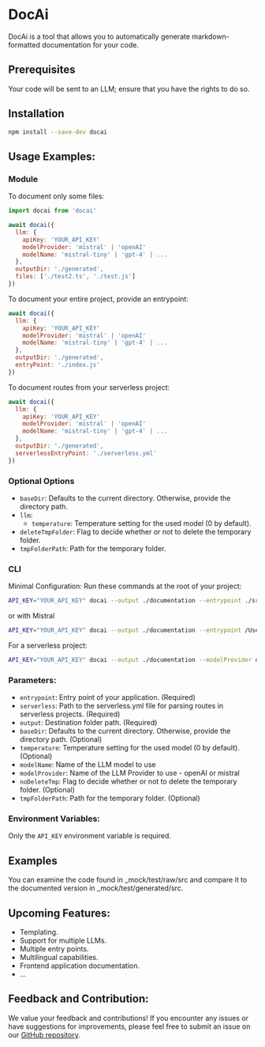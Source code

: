 # DocAi

DocAi is a tool that allows you to automatically generate markdown-formatted documentation for your code.

## Prerequisites

Your code will be sent to an LLM; ensure that you have the rights to do so.

## Installation

```bash
npm install --save-dev docai
```

## Usage Examples:

### Module

To document only some files:

```javascript
import docai from 'docai'

await docai({
  llm: {
    apiKey: 'YOUR_API_KEY'
    modelProvider: 'mistral' | 'openAI'
    modelName: 'mistral-tiny' | 'gpt-4' | ...
  },
  outputDir: './generated',
  files: ['./test2.ts', './test.js']
})
```

To document your entire project, provide an entrypoint:

```javascript
await docai({
  llm: {
    apiKey: 'YOUR_API_KEY'
    modelProvider: 'mistral' | 'openAI'
    modelName: 'mistral-tiny' | 'gpt-4' | ...
  },
  outputDir: './generated',
  entryPoint: './index.js'
})
```

To document routes from your serverless project:

```javascript
await docai({
  llm: {
    apiKey: 'YOUR_API_KEY'
    modelProvider: 'mistral' | 'openAI'
    modelName: 'mistral-tiny' | 'gpt-4' | ...
  },
  outputDir: './generated',
  serverlessEntryPoint: './serverless.yml'
})
```

### Optional Options

- `baseDir`: Defaults to the current directory. Otherwise, provide the directory path.
- `llm`:
  - `temperature`: Temperature setting for the used model (0 by default).
- `deleteTmpFolder`: Flag to decide whether or not to delete the temporary folder.
- `tmpFolderPath`: Path for the temporary folder.

### CLI

Minimal Configuration:
Run these commands at the root of your project:

```bash
API_KEY="YOUR_API_KEY" docai --output ./documentation --entrypoint ./src/index.js --modelProvider openAI --modelName gpt-3.5-turbo
```

or with Mistral

```bash
API_KEY="YOUR_API_KEY" docai --output ./documentation --entrypoint /Users/fabien/Projects/gen-doc/mistral-test/test.js --modelProvider mistral --modelName mistral-tiny
```

For a serverless project:

```bash
API_KEY="YOUR_API_KEY" docai --output ./documentation --modelProvider openAI --modelName gpt-3.5-turbo --serverless ./serverless.yml
```

### Parameters:

- `entrypoint`: Entry point of your application. (Required)
- `serverless`: Path to the serverless.yml file for parsing routes in serverless projects. (Required)
- `output`: Destination folder path. (Required)
- `baseDir`: Defaults to the current directory. Otherwise, provide the directory path. (Optional)
- `temperature`: Temperature setting for the used model (0 by default). (Optional)
- `modelName`: Name of the LLM model to use
- `modelProvider`: Name of the LLM Provider to use - openAI or mistral
- `noDeleteTmp`: Flag to decide whether or not to delete the temporary folder. (Optional)
- `tmpFolderPath`: Path for the temporary folder. (Optional)

### Environment Variables:

Only the `API_KEY` environment variable is required.

## Examples

You can examine the code found in \_mock/test/raw/src and compare it to the documented version in \_mock/test/generated/src.

## Upcoming Features:

- Templating.
- Support for multiple LLMs.
- Multiple entry points.
- Multilingual capabilities.
- Frontend application documentation.
- ...

## Feedback and Contribution:

We value your feedback and contributions! If you encounter any issues or have suggestions for improvements, please feel free to submit an issue on our [GitHub repository](https://github.com/zgababa/docai).
